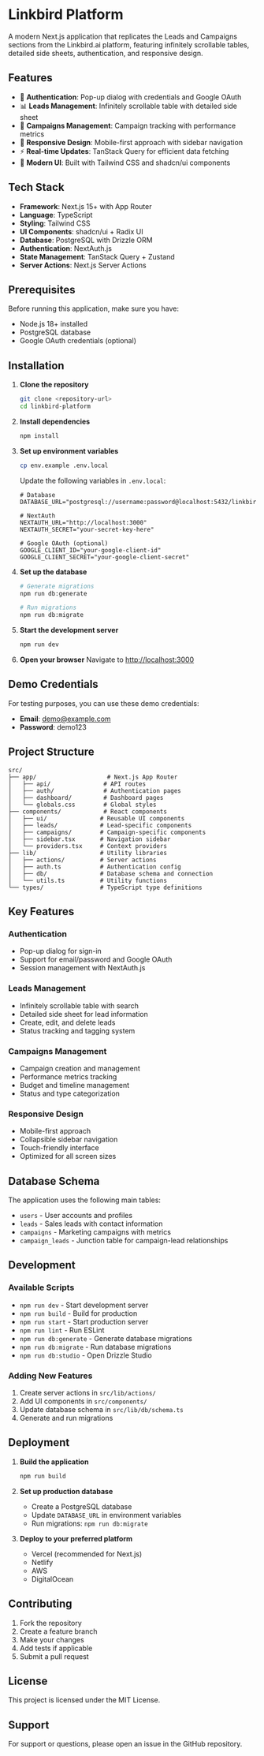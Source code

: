 # Linkbird Platform

A modern Next.js application that replicates the Leads and Campaigns sections from the Linkbird.ai platform, featuring infinitely scrollable tables, detailed side sheets, authentication, and responsive design.

## Features

- 🔐 **Authentication**: Pop-up dialog with credentials and Google OAuth
- 📊 **Leads Management**: Infinitely scrollable table with detailed side sheet
- 🎯 **Campaigns Management**: Campaign tracking with performance metrics
- 📱 **Responsive Design**: Mobile-first approach with sidebar navigation
- ⚡ **Real-time Updates**: TanStack Query for efficient data fetching
- 🎨 **Modern UI**: Built with Tailwind CSS and shadcn/ui components

## Tech Stack

- **Framework**: Next.js 15+ with App Router
- **Language**: TypeScript
- **Styling**: Tailwind CSS
- **UI Components**: shadcn/ui + Radix UI
- **Database**: PostgreSQL with Drizzle ORM
- **Authentication**: NextAuth.js
- **State Management**: TanStack Query + Zustand
- **Server Actions**: Next.js Server Actions

## Prerequisites

Before running this application, make sure you have:

- Node.js 18+ installed
- PostgreSQL database
- Google OAuth credentials (optional)

## Installation

1. **Clone the repository**
   ```bash
   git clone <repository-url>
   cd linkbird-platform
   ```

2. **Install dependencies**
   ```bash
   npm install
   ```

3. **Set up environment variables**
   ```bash
   cp env.example .env.local
   ```
   
   Update the following variables in `.env.local`:
   ```env
   # Database
   DATABASE_URL="postgresql://username:password@localhost:5432/linkbird_db"
   
   # NextAuth
   NEXTAUTH_URL="http://localhost:3000"
   NEXTAUTH_SECRET="your-secret-key-here"
   
   # Google OAuth (optional)
   GOOGLE_CLIENT_ID="your-google-client-id"
   GOOGLE_CLIENT_SECRET="your-google-client-secret"
   ```

4. **Set up the database**
   ```bash
   # Generate migrations
   npm run db:generate
   
   # Run migrations
   npm run db:migrate
   ```

5. **Start the development server**
   ```bash
   npm run dev
   ```

6. **Open your browser**
   Navigate to [http://localhost:3000](http://localhost:3000)

## Demo Credentials

For testing purposes, you can use these demo credentials:
- **Email**: demo@example.com
- **Password**: demo123

## Project Structure

```
src/
├── app/                    # Next.js App Router
│   ├── api/               # API routes
│   ├── auth/              # Authentication pages
│   ├── dashboard/         # Dashboard pages
│   └── globals.css        # Global styles
├── components/            # React components
│   ├── ui/               # Reusable UI components
│   ├── leads/            # Lead-specific components
│   ├── campaigns/        # Campaign-specific components
│   ├── sidebar.tsx       # Navigation sidebar
│   └── providers.tsx     # Context providers
├── lib/                  # Utility libraries
│   ├── actions/          # Server actions
│   ├── auth.ts           # Authentication config
│   ├── db/               # Database schema and connection
│   └── utils.ts          # Utility functions
└── types/                # TypeScript type definitions
```

## Key Features

### Authentication
- Pop-up dialog for sign-in
- Support for email/password and Google OAuth
- Session management with NextAuth.js

### Leads Management
- Infinitely scrollable table with search
- Detailed side sheet for lead information
- Create, edit, and delete leads
- Status tracking and tagging system

### Campaigns Management
- Campaign creation and management
- Performance metrics tracking
- Budget and timeline management
- Status and type categorization

### Responsive Design
- Mobile-first approach
- Collapsible sidebar navigation
- Touch-friendly interface
- Optimized for all screen sizes

## Database Schema

The application uses the following main tables:
- `users` - User accounts and profiles
- `leads` - Sales leads with contact information
- `campaigns` - Marketing campaigns with metrics
- `campaign_leads` - Junction table for campaign-lead relationships

## Development

### Available Scripts

- `npm run dev` - Start development server
- `npm run build` - Build for production
- `npm run start` - Start production server
- `npm run lint` - Run ESLint
- `npm run db:generate` - Generate database migrations
- `npm run db:migrate` - Run database migrations
- `npm run db:studio` - Open Drizzle Studio

### Adding New Features

1. Create server actions in `src/lib/actions/`
2. Add UI components in `src/components/`
3. Update database schema in `src/lib/db/schema.ts`
4. Generate and run migrations

## Deployment

1. **Build the application**
   ```bash
   npm run build
   ```

2. **Set up production database**
   - Create a PostgreSQL database
   - Update `DATABASE_URL` in environment variables
   - Run migrations: `npm run db:migrate`

3. **Deploy to your preferred platform**
   - Vercel (recommended for Next.js)
   - Netlify
   - AWS
   - DigitalOcean

## Contributing

1. Fork the repository
2. Create a feature branch
3. Make your changes
4. Add tests if applicable
5. Submit a pull request

## License

This project is licensed under the MIT License.

## Support

For support or questions, please open an issue in the GitHub repository.

